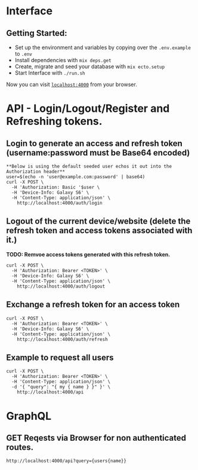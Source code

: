 # Interface

## Getting Started:
  * Set up the environment and variables by copying over the `.env.example` to `.env`
  * Install dependencies with `mix deps.get`
  * Create, migrate and seed your database with `mix ecto.setup`
  * Start Interface with `./run.sh`

Now you can visit [`localhost:4000`](http://localhost:4000/graphiql) from your browser.

# API - Login/Logout/Register and Refreshing tokens.

## Login to generate an access and refresh token (username:password must be Base64 encoded)
```
**Below is using the default seeded user echos it out into the Authorization header**
user=$(echo -n 'user@example.com:password' | base64)
curl -X POST \
  -H 'Authorization: Basic '$user \
  -H 'Device-Info: Galaxy S6' \
  -H 'Content-Type: application/json' \
    http://localhost:4000/auth/login
```

## Logout of the current device/website (delete the refresh token and access tokens associated with it.)
**TODO: Remvoe access tokens generated with this refresh token.**
```
curl -X POST \
  -H 'Authorization: Bearer <TOKEN>' \
  -H 'Device-Info: Galaxy S6' \
  -H 'Content-Type: application/json' \
    http://localhost:4000/auth/logout
```

## Exchange a refresh token for an access token
```
curl -X POST \
  -H 'Authorization: Bearer <TOKEN>' \
  -H 'Device-Info: Galaxy S6' \
  -H 'Content-Type: application/json' \
    http://localhost:4000/auth/refresh
```

## Example to request all users
```
curl -X POST \
  -H 'Authorization: Bearer <TOKEN>' \
  -H 'Content-Type: application/json' \
  -d '{ "query": "{ my { name } }" }' \
    http://localhost:4000/api
```

# GraphQL

## GET Reqests via Browser for non authenticated routes.
```
http://localhost:4000/api?query={users{name}}
```

